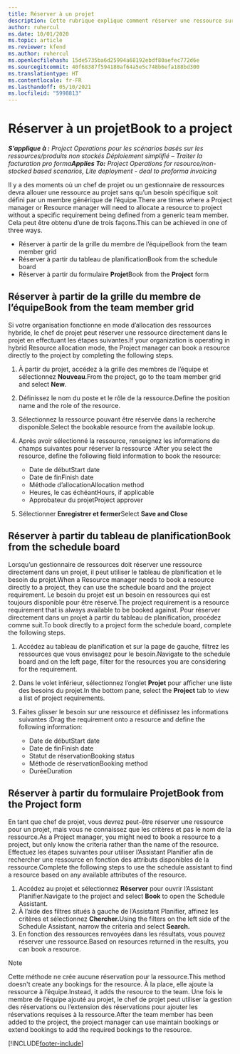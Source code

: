 ```yaml
---
title: Réserver à un projet
description: Cette rubrique explique comment réserver une ressource sur un projet.
author: ruhercul
ms.date: 10/01/2020
ms.topic: article
ms.reviewer: kfend
ms.author: ruhercul
ms.openlocfilehash: 15de5735ba6d25994a68192ebdf80aefec772d6e
ms.sourcegitcommit: 40f68387f594180af64a5e5c748b6efa188bd300
ms.translationtype: HT
ms.contentlocale: fr-FR
ms.lasthandoff: 05/10/2021
ms.locfileid: "5998813"
---
```

# <a name="book-to-a-project"></a><span data-ttu-id="ed59e-103">Réserver à un projet</span><span class="sxs-lookup"><span data-stu-id="ed59e-103">Book to a project</span></span>

<span data-ttu-id="ed59e-104">_**S’applique à :** Project Operations pour les scénarios basés sur les ressources/produits non stockés Déploiement simplifié – Traiter la facturation pro forma_</span><span class="sxs-lookup"><span data-stu-id="ed59e-104">_**Applies To:** Project Operations for resource/non-stocked based scenarios, Lite deployment - deal to proforma invoicing_</span></span>

<span data-ttu-id="ed59e-105">Il y a des moments où un chef de projet ou un gestionnaire de ressources devra allouer une ressource au projet sans qu’un besoin spécifique soit défini par un membre générique de l’équipe.</span><span class="sxs-lookup"><span data-stu-id="ed59e-105">There are times where a Project manager or Resource manager will need to allocate a resource to project without a specific requirement being defined from a generic team member.</span></span> <span data-ttu-id="ed59e-106">Cela peut être obtenu d’une de trois façons.</span><span class="sxs-lookup"><span data-stu-id="ed59e-106">This can be achieved in one of three ways.</span></span>

- <span data-ttu-id="ed59e-107">Réserver à partir de la grille du membre de l’équipe</span><span class="sxs-lookup"><span data-stu-id="ed59e-107">Book from the team member grid</span></span>
- <span data-ttu-id="ed59e-108">Réserver à partir du tableau de planification</span><span class="sxs-lookup"><span data-stu-id="ed59e-108">Book from the schedule board</span></span>
- <span data-ttu-id="ed59e-109">Réserver à partir du formulaire **Projet**</span><span class="sxs-lookup"><span data-stu-id="ed59e-109">Book from the **Project** form</span></span>

## <a name="book-from-the-team-member-grid"></a><span data-ttu-id="ed59e-110">Réserver à partir de la grille du membre de l’équipe</span><span class="sxs-lookup"><span data-stu-id="ed59e-110">Book from the team member grid</span></span>

<span data-ttu-id="ed59e-111">Si votre organisation fonctionne en mode d’allocation des ressources hybride, le chef de projet peut réserver une ressource directement dans le projet en effectuant les étapes suivantes.</span><span class="sxs-lookup"><span data-stu-id="ed59e-111">If your organization is operating in hybrid Resource allocation mode, the Project manager can book a resource directly to the project by completing the following steps.</span></span>

1. <span data-ttu-id="ed59e-112">À partir du projet, accédez à la grille des membres de l’équipe et sélectionnez **Nouveau**.</span><span class="sxs-lookup"><span data-stu-id="ed59e-112">From the project, go to the team member grid and select **New**.</span></span>
2. <span data-ttu-id="ed59e-113">Définissez le nom du poste et le rôle de la ressource.</span><span class="sxs-lookup"><span data-stu-id="ed59e-113">Define the position name and the role of the resource.</span></span>
3. <span data-ttu-id="ed59e-114">Sélectionnez la ressource pouvant être réservée dans la recherche disponible.</span><span class="sxs-lookup"><span data-stu-id="ed59e-114">Select the bookable resource from the available lookup.</span></span>
4. <span data-ttu-id="ed59e-115">Après avoir sélectionné la ressource, renseignez les informations de champs suivantes pour réserver la ressource :</span><span class="sxs-lookup"><span data-stu-id="ed59e-115">After you select the resource, define the following field information to book the resource:</span></span>

    - <span data-ttu-id="ed59e-116">Date de début</span><span class="sxs-lookup"><span data-stu-id="ed59e-116">Start date</span></span>
    - <span data-ttu-id="ed59e-117">Date de fin</span><span class="sxs-lookup"><span data-stu-id="ed59e-117">Finish date</span></span>
    - <span data-ttu-id="ed59e-118">Méthode d’allocation</span><span class="sxs-lookup"><span data-stu-id="ed59e-118">Allocation method</span></span>
    - <span data-ttu-id="ed59e-119">Heures, le cas échéant</span><span class="sxs-lookup"><span data-stu-id="ed59e-119">Hours, if applicable</span></span>
    - <span data-ttu-id="ed59e-120">Approbateur du projet</span><span class="sxs-lookup"><span data-stu-id="ed59e-120">Project approver</span></span>

6. <span data-ttu-id="ed59e-121">Sélectionner **Enregistrer et fermer**</span><span class="sxs-lookup"><span data-stu-id="ed59e-121">Select **Save and Close**</span></span>

## <a name="book-from-the-schedule-board"></a><span data-ttu-id="ed59e-122">Réserver à partir du tableau de planification</span><span class="sxs-lookup"><span data-stu-id="ed59e-122">Book from the schedule board</span></span>

<span data-ttu-id="ed59e-123">Lorsqu’un gestionnaire de ressources doit réserver une ressource directement dans un projet, il peut utiliser le tableau de planification et le besoin du projet.</span><span class="sxs-lookup"><span data-stu-id="ed59e-123">When a Resource manager needs to book a resource directly to a project, they can use the schedule board and the project requirement.</span></span> <span data-ttu-id="ed59e-124">Le besoin du projet est un besoin en ressources qui est toujours disponible pour être réservé.</span><span class="sxs-lookup"><span data-stu-id="ed59e-124">The project requirement is a resource requirement that is always available to be booked against.</span></span> <span data-ttu-id="ed59e-125">Pour réserver directement dans un projet à partir du tableau de planification, procédez comme suit.</span><span class="sxs-lookup"><span data-stu-id="ed59e-125">To book directly to a project form the schedule board, complete the following steps.</span></span>

1. <span data-ttu-id="ed59e-126">Accédez au tableau de planification et sur la page de gauche, filtrez les ressources que vous envisagez pour le besoin.</span><span class="sxs-lookup"><span data-stu-id="ed59e-126">Navigate to the schedule board and on the left page, filter for the resources you are considering for the requirement.</span></span>
2. <span data-ttu-id="ed59e-127">Dans le volet inférieur, sélectionnez l’onglet **Projet** pour afficher une liste des besoins du projet.</span><span class="sxs-lookup"><span data-stu-id="ed59e-127">In the bottom pane, select the **Project** tab to view a list of project requirements.</span></span>
3. <span data-ttu-id="ed59e-128">Faites glisser le besoin sur une ressource et définissez les informations suivantes :</span><span class="sxs-lookup"><span data-stu-id="ed59e-128">Drag the requirement onto a resource and define the following information:</span></span>

    - <span data-ttu-id="ed59e-129">Date de début</span><span class="sxs-lookup"><span data-stu-id="ed59e-129">Start date</span></span>
    - <span data-ttu-id="ed59e-130">Date de fin</span><span class="sxs-lookup"><span data-stu-id="ed59e-130">Finish date</span></span>
    - <span data-ttu-id="ed59e-131">Statut de réservation</span><span class="sxs-lookup"><span data-stu-id="ed59e-131">Booking status</span></span>
    - <span data-ttu-id="ed59e-132">Méthode de réservation</span><span class="sxs-lookup"><span data-stu-id="ed59e-132">Booking method</span></span>
    - <span data-ttu-id="ed59e-133">Durée</span><span class="sxs-lookup"><span data-stu-id="ed59e-133">Duration</span></span>

## <a name="book-from-the-project-form"></a><span data-ttu-id="ed59e-134">Réserver à partir du formulaire Projet</span><span class="sxs-lookup"><span data-stu-id="ed59e-134">Book from the Project form</span></span>

<span data-ttu-id="ed59e-135">En tant que chef de projet, vous devrez peut-être réserver une ressource pour un projet, mais vous ne connaissez que les critères et pas le nom de la ressource.</span><span class="sxs-lookup"><span data-stu-id="ed59e-135">As a Project manager, you might need to book a resource to a project, but only know the criteria rather than the name of the resource.</span></span> <span data-ttu-id="ed59e-136">Effectuez les étapes suivantes pour utiliser l’Assistant Planifier afin de rechercher une ressource en fonction des attributs disponibles de la ressource.</span><span class="sxs-lookup"><span data-stu-id="ed59e-136">Complete the following steps to use the schedule assistant to find a resource based on any available attributes of the resource.</span></span> 

1. <span data-ttu-id="ed59e-137">Accédez au projet et sélectionnez **Réserver** pour ouvrir l’Assistant Planifier.</span><span class="sxs-lookup"><span data-stu-id="ed59e-137">Navigate to the project and select **Book** to open the Schedule Assistant.</span></span>
2. <span data-ttu-id="ed59e-138">À l’aide des filtres situés à gauche de l’Assistant Planifier, affinez les critères et sélectionnez **Chercher.**</span><span class="sxs-lookup"><span data-stu-id="ed59e-138">Using the filters on the left side of the Schedule Assistant, narrow the criteria and select **Search.**</span></span>
3. <span data-ttu-id="ed59e-139">En fonction des ressources renvoyées dans les résultats, vous pouvez réserver une ressource.</span><span class="sxs-lookup"><span data-stu-id="ed59e-139">Based on resources returned in the results, you can book a resource.</span></span>

> [!NOTE]
> <span data-ttu-id="ed59e-140">Cette méthode ne crée aucune réservation pour la ressource.</span><span class="sxs-lookup"><span data-stu-id="ed59e-140">This method doesn't create any bookings for the resource.</span></span> <span data-ttu-id="ed59e-141">À la place, elle ajoute la ressource à l’équipe.</span><span class="sxs-lookup"><span data-stu-id="ed59e-141">Instead, it adds the resource to the team.</span></span> <span data-ttu-id="ed59e-142">Une fois le membre de l’équipe ajouté au projet, le chef de projet peut utiliser la gestion des réservations ou l’extension des réservations pour ajouter les réservations requises à la ressource.</span><span class="sxs-lookup"><span data-stu-id="ed59e-142">After the team member has been added to the project, the project manager can use maintain bookings or extend bookings to add the required bookings to the resource.</span></span>


[!INCLUDE[footer-include](../includes/footer-banner.md)]